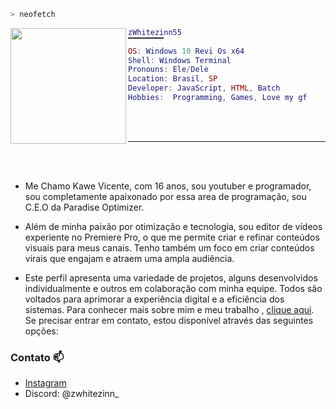 ```zsh
> neofetch
```

<a href="#"><img align="left" src="https://i.pinimg.com/474x/f3/42/d0/f342d0f6f9256f1d7c559674c4dd80d6.jpg" width="185"/> 

```lua
zWhitezinn55
▔▔▔▔▔▔▔▔
OS: Windows 10 Revi Os x64
Shell: Windows Terminal
Pronouns: Ele/Dele
Location: Brasil, SP
Developer: JavaScript, HTML, Batch
Hobbies:  Programming, Games, Love my gf
```

<br><br>

---

<br><br>

- Me Chamo Kawe Vicente, com 16 anos, sou youtuber e programador, sou completamente apaixonado por essa area de programação, sou C.E.O da Paradise Optimizer.

- Além de minha paixão por otimização e tecnologia, sou editor de vídeos experiente no Premiere Pro, o que me permite criar e refinar conteúdos visuais para meus canais. Tenho também um foco em criar conteúdos virais que engajam e atraem uma ampla audiência.

- Este perfil apresenta uma variedade de projetos, alguns desenvolvidos individualmente e outros em colaboração com minha equipe. Todos são voltados para aprimorar a experiência digital e a eficiência dos sistemas. Para conhecer mais sobre mim e meu trabalho , [clique aqui](https://linktr.ee/zWhitezinn).
Se precisar entrar em contato, estou disponível através das seguintes opções:

### Contato 📫

- [Instagram](https://www.instagram.com/zwhitezinn_creations/)
- Discord: @zwhitezinn_


